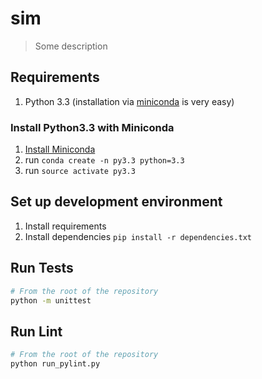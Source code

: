 # sim

> Some description

## Requirements

1. Python 3.3 (installation via [miniconda](http://conda.pydata.org/miniconda.html) is very easy)

### Install Python3.3 with Miniconda

1. [Install Miniconda](http://conda.pydata.org/miniconda.html)
1. run `conda create -n py3.3 python=3.3`
1. run `source activate py3.3`

## Set up development environment

1. Install requirements
1. Install dependencies `pip install -r dependencies.txt`

## Run Tests

```sh
# From the root of the repository
python -m unittest
```

## Run Lint

```sh
# From the root of the repository
python run_pylint.py
```
